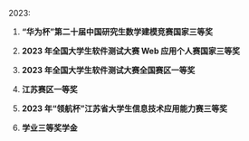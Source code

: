 2023:

1. **“华为杯”第二十届中国研究生数学建模竞赛国家三等奖**

2. **2023 年全国大学生软件测试大赛 Web 应用个人赛国家三等奖**

3. **2023 年全国大学生软件测试大赛全国赛区一等奖**

4. **江苏赛区一等奖**

5. **2023 年“领航杯”江苏省大学生信息技术应用能力赛三等奖**

6. **学业三等奖学金**

   

   